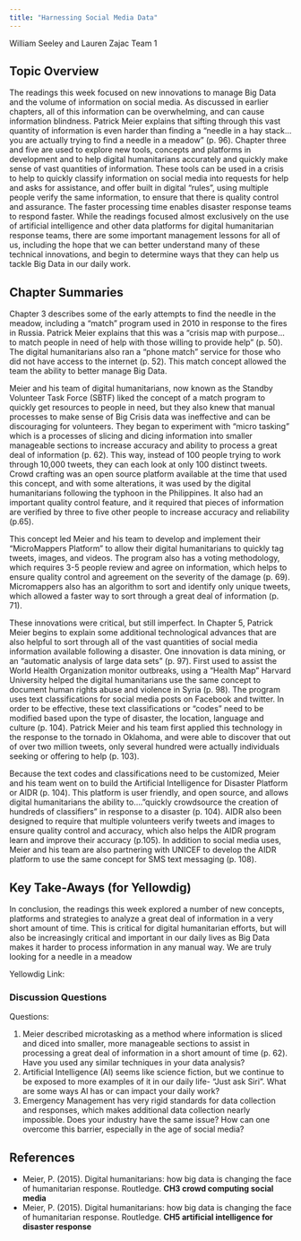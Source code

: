 ```yaml
---
title: "Harnessing Social Media Data"
---
```


William Seeley and Lauren Zajac
Team 1

## Topic Overview
The readings this week focused on new innovations to manage Big Data and the volume of information on social media.  As discussed in earlier chapters, all of this information can be overwhelming, and can cause information blindness. Patrick Meier explains that sifting through this vast quantity of information is even harder than finding a “needle in a hay stack…you are actually trying to find a needle in a meadow” (p. 96).  Chapter three and five are used to explore new tools, concepts and platforms in development and to help digital humanitarians accurately and quickly make sense of vast quantities of information.    These tools can be used in a crisis to help to quickly classify information on social media into requests for help and asks for assistance, and offer built in digital “rules”, using multiple people verify the same information, to ensure that there is quality control and assurance.  The faster processing time enables disaster response teams to respond faster.  While the readings focused almost exclusively on the use of artificial intelligence and other data platforms for digital humanitarian response teams, there are some important management lessons for all of us, including the hope that we can better understand many of these technical innovations, and begin to determine ways that they can help us tackle Big Data in our daily work.


## Chapter Summaries
Chapter 3 describes some of the early attempts to find the needle in the meadow, including a “match” program used in 2010 in response to the fires in Russia.  Patrick Meier explains that this  was a “crisis map with  purpose…to match people in need of help with those willing to provide help” (p. 50).  The digital humanitarians also ran a “phone match” service for those who did not have access to the internet (p. 52).  This match concept allowed the team the ability to better manage Big Data. 

Meier and his team of digital humanitarians, now known as the Standby Volunteer Task Force (SBTF) liked the concept of a match program to quickly get resources to people in need, but they also knew that manual processes to make sense of Big Crisis data was ineffective and can be discouraging for volunteers.  They began to experiment with “micro tasking” which is a processes of slicing and dicing information into smaller manageable sections to increase accuracy and ability to process a great deal of information (p. 62).   This way, instead of 100 people trying to work through 10,000 tweets, they can each look at only 100 distinct tweets.  Crowd crafting was an open source platform available at the time that used this concept, and with some alterations, it was used by the digital humanitarians following the typhoon in the Philippines.  It also had an important quality control feature, and it required that pieces of information are verified by three to five other people to increase accuracy and reliability (p.65).  

This concept led Meier and his team to develop and implement their “MicroMappers Platform” to allow their digital humanitarians to quickly tag tweets, images, and videos.  The program also has a voting methodology, which requires 3-5 people review and agree on information, which helps to ensure quality control and agreement on the severity of the damage (p. 69).  Micromappers also has an algorithm to sort and identify only unique tweets, which allowed a faster way to sort through a great deal of information (p. 71).

These innovations were critical, but still imperfect.  In Chapter 5, Patrick Meier begins to explain some additional technological advances that are also helpful to sort through all of the vast quantities of social media information available following a disaster.  One innovation is data mining, or an “automatic analysis of large data sets” (p. 97).  First used to assist the World Health Organization monitor outbreaks, using a “Health Map” Harvard University helped the digital humanitarians use the same concept to document human rights abuse and violence in Syria (p. 98).  The program uses text classifications for social media posts on Facebook and twitter.  In order to be effective, these text classifications or “codes” need to be modified based upon the type of disaster, the location, language and culture (p. 104).  Patrick Meier and his team first applied this technology in the response to the tornado in Oklahoma, and were able to discover that out of over two million tweets, only several hundred were actually individuals seeking or offering to help (p. 103).  

Because the text codes and classifications need to be customized, Meier and his team went on to build the Artificial Intelligence for Disaster Platform or AIDR (p. 104).  This platform is user friendly, and open source, and allows digital humanitarians the ability to….”quickly crowdsource the creation of hundreds of classifiers” in response to a disaster (p. 104).  AIDR also been designed to require that multiple volunteers verify tweets and images to ensure quality control and accuracy, which also helps the AIDR program learn and improve their accuracy (p.105).  In addition to social media uses, Meier and his team are also partnering with UNICEF to develop the AIDR platform to use the same concept for SMS text messaging (p. 108).  

## Key Take-Aways (for Yellowdig)

In conclusion, the readings this week explored a number of new concepts, platforms and strategies to analyze a great deal of information in a very short amount of time.  This is critical for digital humanitarian efforts, but will also be increasingly critical and important in our daily lives as Big Data makes it harder to process information in any manual way.  We are truly looking for a needle in a meadow

Yellowdig Link:

### Discussion Questions
Questions:
1.	Meier described microtasking as a method where information is sliced and diced into smaller, more manageable sections to assist in processing a great deal of information in a short amount of time (p. 62).  Have you used any similar techniques in your data analysis?
2.	Artificial Intelligence (AI) seems like science fiction, but we continue to be exposed to more examples of it in our daily life- “Just ask Siri”.  What are some ways AI has or can impact your daily work?
3.	Emergency Management has very rigid standards for data collection and responses, which makes additional data collection nearly impossible.  Does your industry have the same issue?  How can one overcome this barrier, especially in the age of social media?



## References

* Meier, P. (2015). Digital humanitarians: how big data is changing the face of humanitarian response. Routledge. **CH3 crowd computing social media**  
* Meier, P. (2015). Digital humanitarians: how big data is changing the face of humanitarian response. Routledge. **CH5 artificial intelligence for disaster response**  
